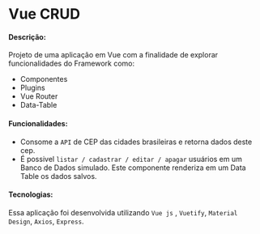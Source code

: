 # Vue CRUD

#### Descrição:
Projeto de uma aplicação em Vue com a finalidade de explorar funcionalidades do Framework como:</br>
- Componentes</br>
- Plugins</br>
- Vue Router</br>
- Data-Table

#### Funcionalidades:
- Consome a `API` de CEP das cidades brasileiras e retorna dados deste cep. </br>
- É possivel `listar / cadastrar / editar / apagar` usuários em um Banco de Dados simulado. Este componente renderiza em um Data Table os dados salvos.

#### Tecnologias:
Essa aplicação foi desenvolvida utilizando `Vue js` , `Vuetify`, `Material Design`, `Axios`, `Express`.
